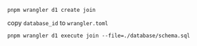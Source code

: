 ```
pnpm wrangler d1 create join

```

copy `database_id` to `wrangler.toml`

```
pnpm wrangler d1 execute join --file=./database/schema.sql

```